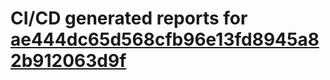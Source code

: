 # CI/CD generated reports for [ae444dc65d568cfb96e13fd8945a82b912063d9f](https://github.com/hydephp/develop/commit/ae444dc65d568cfb96e13fd8945a82b912063d9f)
